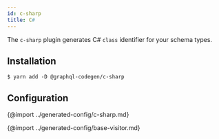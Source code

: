 ```yaml
---
id: c-sharp
title: C#
---
```


The `c-sharp` plugin generates C# `class` identifier for your schema types.

## Installation

    $ yarn add -D @graphql-codegen/c-sharp


## Configuration

{@import ../generated-config/c-sharp.md}

{@import ../generated-config/base-visitor.md}
